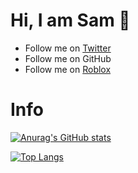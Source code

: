 # Hi, I am Sam 👋

   - Follow me on [Twitter](https://twitter.com/imacodr)
   - Follow me on GitHub
   - Follow me on [Roblox](https://www.roblox.com/users/501780776/profile)
   
   
# Info

[![Anurag's GitHub stats](https://github-readme-stats.vercel.app/api?username=imacodr&theme=dracula)](https://github.com/anuraghazra/github-readme-stats)

[![Top Langs](https://github-readme-stats.vercel.app/api/top-langs/?username=imacodr&langs_count=8&theme=dracula)](https://github.com/anuraghazra/github-readme-stats)
